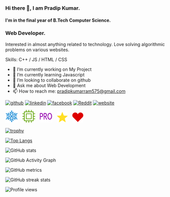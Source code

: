 ### Hi there 👋, I am Pradip Kumar.
#### I'm in the final year of B.Tech Computer Science.

### Web Developer.
Interested in almost anything 
related to technology.  Love solving algorithmic problems on various websites. 

Skills: C++ / JS / HTML / CSS 

- 🔭 I’m currently working on My Project 
- 🌱 I’m currently learning Javascript 
- 👯 I’m looking to collaborate on github 
- 💬 Ask me about Web Development 
- 📫 How to reach me: pradipkumarram575@gmail.com 


[<img src='https://cdn.jsdelivr.net/npm/simple-icons@3.0.1/icons/github.svg' alt='github' height='40'>](https://github.com/pradippk1998)  [<img src='https://cdn.jsdelivr.net/npm/simple-icons@3.0.1/icons/linkedin.svg' alt='linkedin' height='40'>](https://www.linkedin.com/in/pradip-kumar-34b71b172/)  [<img src='https://cdn.jsdelivr.net/npm/simple-icons@3.0.1/icons/facebook.svg' alt='facebook' height='40'>](https://www.facebook.com/profile.php?id=100035005914214)  [<img src='https://cdn.jsdelivr.net/npm/simple-icons@3.0.1/icons/reddit.svg' alt='Reddit' height='40'>](https://www.reddit.com/user/pradipkr)  [<img src='https://cdn.jsdelivr.net/npm/simple-icons@3.0.1/icons/icloud.svg' alt='website' height='40'>](https://www.codechef.com/users/pradip1998)  

<a href='https://archiveprogram.github.com/'><img src='https://raw.githubusercontent.com/acervenky/animated-github-badges/master/assets/acbadge.gif' width='40' height='40'></a> <a href='https://docs.github.com/en/developers'><img src='https://raw.githubusercontent.com/acervenky/animated-github-badges/master/assets/devbadge.gif' width='40' height='40'></a> <a href='https://github.com/pricing'><img src='https://raw.githubusercontent.com/acervenky/animated-github-badges/master/assets/pro.gif' width='40' height='40'></a> <a href='https://stars.github.com/'><img src='https://raw.githubusercontent.com/acervenky/animated-github-badges/master/assets/starbadge.gif' width='35' height='35'></a> <a href='https://docs.github.com/en/github/supporting-the-open-source-community-with-github-sponsors'><img src='https://raw.githubusercontent.com/acervenky/animated-github-badges/master/assets/sponsorbadge.gif' width='35' height='35'></a> 

[![trophy](https://github-profile-trophy.vercel.app/?username=pradippk1998)](https://github.com/ryo-ma/github-profile-trophy)

[![Top Langs](https://github-readme-stats.vercel.app/api/top-langs/?username=pradippk1998)](https://github.com/anuraghazra/github-readme-stats)

![GitHub stats](https://github-readme-stats.vercel.app/api?username=pradippk1998&show_icons=true&count_private=true)  

![GitHub Activity Graph](https://activity-graph.herokuapp.com/graph?username=pradippk1998)  

![GitHub metrics](https://metrics.lecoq.io/pradippk1998)  

![GitHub streak stats](https://github-readme-streak-stats.herokuapp.com/?user=pradippk1998)  

![Profile views](https://gpvc.arturio.dev/pradippk1998)  
